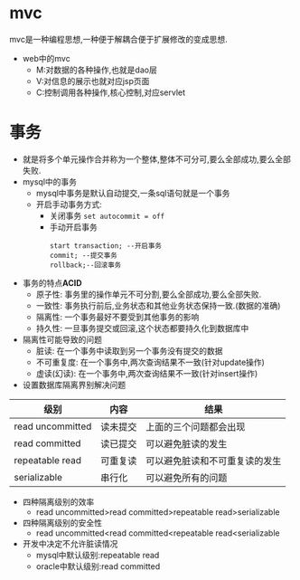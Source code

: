 # mvc #
mvc是一种编程思想,一种便于解耦合便于扩展修改的变成思想.
- web中的mvc
	- M:对数据的各种操作,也就是dao层
	- V:对信息的展示也就对应jsp页面
	- C:控制调用各种操作,核心控制,对应servlet

# 事务 #
- 就是将多个单元操作合并称为一个整体,整体不可分可,要么全部成功,要么全部失败.
- mysql中的事务
	- mysql中事务是默认自动提交,一条sql语句就是一个事务
	- 开启手动事务方式:
		- 关闭事务
			 `set autocommit = off `
		- 手动开启事务
			```
			start transaction; --开启事务
			commit; --提交事务
			rollback;--回滚事务
			```
- 事务的特点**ACID**
	- 原子性: 事务里的操作单元不可分割,要么全部成功,要么全部失败.
	- 一致性: 事务执行前后,业务状态和其他业务状态保持一致.(数据的准确)
	- 隔离性: 一个事务最好不要受到其他事务的影响
	- 持久性: 一旦事务提交或回滚,这个状态都要持久化到数据库中
- 隔离性可能导致的问题
	- 脏读: 在一个事务中读取到另一个事务没有提交的数据
	- 不可重复度: 在一个事务中,两次查询结果不一致(针对update操作)
	- 虚读(幻读): 在一个事务中,两次查询结果不一致(针对insert操作)
- 设置数据库隔离界别解决问题

|级别|内容|结果|
|--|--|--|
|read uncommitted  |	读未提交	|上面的三个问题都会出现
|read committed  	|读已提交	|可以避免脏读的发生
|repeatable read	|	可重复读	|可以避免脏读和不可重复读的发生
|serializable		|串行化		|可以避免所有的问题
- 四种隔离级别的效率
	- read uncommitted>read committed>repeatable read>serializable
- 四种隔离级别的安全性
	- read uncommitted<read committed<repeatable read<serializable
- 开发中决定不允许脏读情况
	- mysql中默认级别:repeatable read
	- oracle中默认级别:read committed